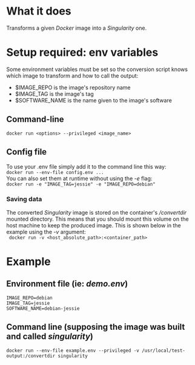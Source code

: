 # What it does    

Transforms a given _Docker_ image into a _Singularity_ one.

# Setup required: env variables    
  
Some environment variables must be set so the conversion script knows which image to transform and how to call the output:
 * $IMAGE_REPO is the image's repository name
 * $IMAGE_TAG is the image's tag
 * $SOFTWARE_NAME is the name given to the image's software

## Command-line    

```docker run <options> --privileged <image_name>```

## Config file

To use your .env file simply add it to the command line this way:    
```docker run --env-file config.env ...```    
You can also set them at runtime without using the _-e_ flag:      
```docker run -e "IMAGE_TAG=jessie" -e "IMAGE_REPO=debian"```

### Saving data    

The converted _Singularity_ image is stored on the container's */convertdir* mounted directory. This means that you should mount this volume on the host machine to keep the produced image.
This is shown below in the example using the _-v_ argument:    
``` docker run -v <host_absolute_path>:<container_path>```

# Example    

## Environment file (ie: _demo.env_)      

```
IMAGE_REPO=debian    
IMAGE_TAG=jessie     
SOFTWARE_NAME=debian-jessie     
```   
 
## Command line (supposing the image was built and called _singularity_)

```docker run --env-file example.env --privileged -v /usr/local/test-output:/convertdir singularity```
